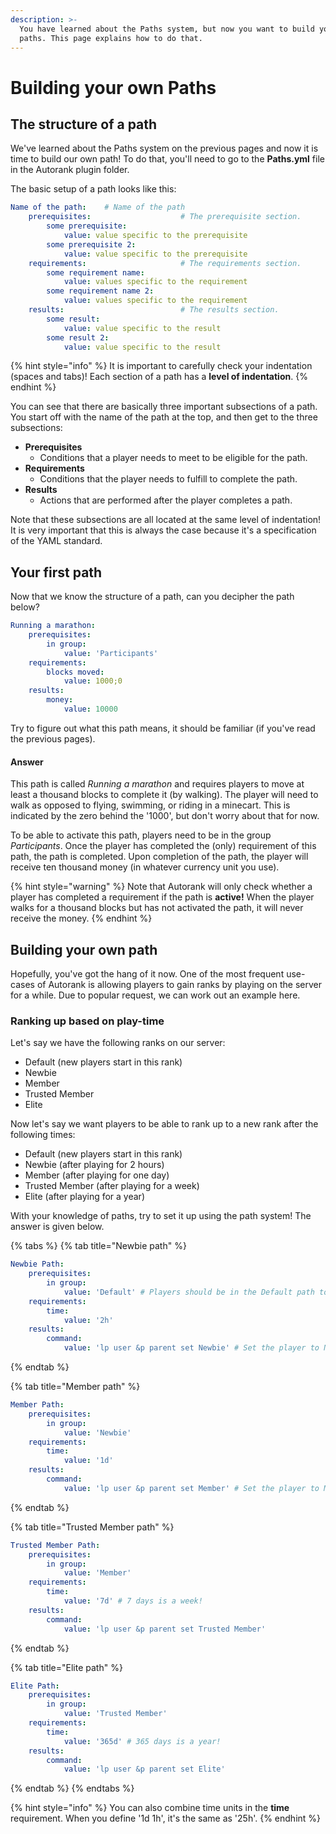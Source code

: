 ```yaml
---
description: >-
  You have learned about the Paths system, but now you want to build your own
  paths. This page explains how to do that.
---
```


# Building your own Paths

## The structure of a path

We've learned about the Paths system on the previous pages and now it is time to build our own path! To do that, you'll need to go to the **Paths.yml** file in the Autorank plugin folder.

The basic setup of a path looks like this:

```yaml
Name of the path:    # Name of the path
    prerequisites:                    # The prerequisite section.
        some prerequisite:            
            value: value specific to the prerequisite
        some prerequisite 2:          
            value: value specific to the prerequisite
    requirements:                     # The requirements section.
        some requirement name:        
            value: values specific to the requirement
        some requirement name 2:      
            value: values specific to the requirement
    results:                          # The results section.          
        some result: 
            value: value specific to the result
        some result 2: 
            value: value specific to the result
```

{% hint style="info" %}
It is important to carefully check your indentation \(spaces and tabs\)! Each section of a path has a **level of indentation**. 
{% endhint %}

You can see that there are basically three important subsections of a path. You start off with the name of the path at the top, and then get to the three subsections:

* **Prerequisites**
  * Conditions that a player needs to meet to be eligible for the path.
* **Requirements**
  * Conditions that the player needs to fulfill to complete the path. 
* **Results**
  * Actions that are performed after the player completes a path.

Note that these subsections are all located at the same level of indentation! It is very important that this is always the case because it's a specification of the YAML standard.

## Your first path

Now that we know the structure of a path, can you decipher the path below?

```yaml
Running a marathon:
    prerequisites:
        in group: 
            value: 'Participants'
    requirements:
        blocks moved: 
            value: 1000;0
    results:
        money: 
            value: 10000
```

Try to figure out what this path means, it should be familiar \(if you've read the previous pages\).

#### Answer

This path is called _Running a marathon_ and requires players to move at least a thousand blocks to complete it \(by walking\). The player will need to walk as opposed to flying, swimming, or riding in a minecart. This is indicated by the zero behind the '1000', but don't worry about that for now.

To be able to activate this path, players need to be in the group _Participants_. Once the player has completed the \(only\) requirement of this path, the path is completed. Upon completion of the path, the player will receive ten thousand money \(in whatever currency unit you use\).

{% hint style="warning" %}
Note that Autorank will only check whether a player has completed a requirement if the path is **active!** When the player walks for a thousand blocks but has not activated the path, it will never receive the money.
{% endhint %}

## Building your own path

Hopefully, you've got the hang of it now. One of the most frequent use-cases of Autorank is allowing players to gain ranks by playing on the server for a while. Due to popular request, we can work out an example here.

### **Ranking up based on play-time**

Let's say we have the following ranks on our server:

* Default \(new players start in this rank\)
* Newbie
* Member
* Trusted Member
* Elite

Now let's say we want players to be able to rank up to a new rank after the following times:

* Default \(new players start in this rank\)
* Newbie \(after playing for 2 hours\)
* Member \(after playing for one day\)
* Trusted Member \(after playing for a week\)
* Elite \(after playing for a year\)

With your knowledge of paths, try to set it up using the path system! The answer is given below.

{% tabs %}
{% tab title="Newbie path" %}
```yaml
Newbie Path:
    prerequisites:
        in group: 
            value: 'Default' # Players should be in the Default path to activate this path
    requirements:
        time: 
            value: '2h'
    results:
        command: 
            value: 'lp user &p parent set Newbie' # Set the player to Newbie rank
```
{% endtab %}

{% tab title="Member path" %}
```yaml
Member Path:
    prerequisites:
        in group: 
            value: 'Newbie'
    requirements:
        time: 
            value: '1d'
    results:
        command: 
            value: 'lp user &p parent set Member' # Set the player to Member rank
```
{% endtab %}

{% tab title="Trusted Member path" %}
```yaml
Trusted Member Path:
    prerequisites:
        in group: 
            value: 'Member'
    requirements:
        time: 
            value: '7d' # 7 days is a week!
    results:
        command: 
            value: 'lp user &p parent set Trusted Member'
```
{% endtab %}

{% tab title="Elite path" %}
```yaml
Elite Path:
    prerequisites:
        in group: 
            value: 'Trusted Member'
    requirements:
        time: 
            value: '365d' # 365 days is a year!
    results:
        command: 
            value: 'lp user &p parent set Elite'
```
{% endtab %}
{% endtabs %}

{% hint style="info" %}
You can also combine time units in the **time** requirement. When you define '1d 1h', it's the same as '25h'.
{% endhint %}

